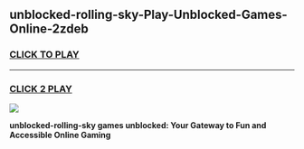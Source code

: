 
## unblocked-rolling-sky-Play-Unblocked-Games-Online-2zdeb
<h3>
<a href="https://premium76.site?title=unblocked-rolling-sky&ref=25A">CLICK TO PLAY</a></h3>
<hr>

<h3>
<a href="https://premium76.site?title=unblocked-rolling-sky&ref=25A">CLICK 2 PLAY</a>
  
</h3>

<a href="https://premium76.site?title=unblocked-rolling-sky&ref=25A"><img src="https://clearcache.store/games.png"></a>


**unblocked-rolling-sky games unblocked: Your Gateway to Fun and Accessible Online Gaming**
